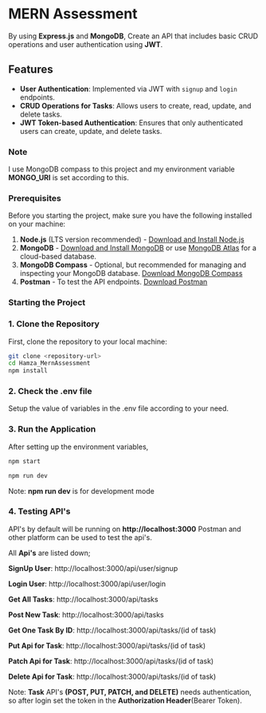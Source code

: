 # MERN Assessment

By using **Express.js** and **MongoDB**, Create an API that includes basic CRUD operations and user authentication using **JWT**.


## Features

- **User Authentication**: Implemented via JWT with `signup` and `login` endpoints.
- **CRUD Operations for Tasks**: Allows users to create, read, update, and delete tasks.
- **JWT Token-based Authentication**: Ensures that only authenticated users can create, update, and delete tasks.


### Note

I use MongoDB compass to this project and my environment variable **MONGO_URI** is set according to this.


### Prerequisites

Before you starting the project, make sure you have the following installed on your machine:

1. **Node.js** (LTS version recommended) - [Download and Install Node.js](https://nodejs.org/)
2. **MongoDB** - [Download and Install MongoDB](https://www.mongodb.com/try/download/community) or use [MongoDB Atlas](https://www.mongodb.com/cloud/atlas) for a cloud-based database.
3. **MongoDB Compass** - Optional, but recommended for managing and inspecting your MongoDB database. [Download MongoDB Compass](https://www.mongodb.com/products/compass)
4. **Postman** - To test the API endpoints. [Download Postman](https://www.postman.com/downloads/)


### Starting the Project

### 1. Clone the Repository

First, clone the repository to your local machine:

```bash
git clone <repository-url>
cd Hamza_MernAssessment
npm install
```

### 2. Check the .env file

Setup the value of variables in the .env file according to your need.

### 3. Run the Application

After setting up the environment variables,

```bash
npm start

npm run dev
```

Note: **npm run dev** is for development mode

### 4. Testing API's

API's by default will be running on **http://localhost:3000**
Postman and other platform can be used to test the api's.

All **Api's** are listed down;

**SignUp User**: http://localhost:3000/api/user/signup

**Login User**: http://localhost:3000/api/user/login

**Get All Tasks**: http://localhost:3000/api/tasks

**Post New Task**: http://localhost:3000/api/tasks

**Get One Task By ID**: http://localhost:3000/api/tasks/(id of task)

**Put Api for Task**: http://localhost:3000/api/tasks/(id of task)

**Patch Api for Task**: http://localhost:3000/api/tasks/(id of task)

**Delete Api for Task**: http://localhost:3000/api/tasks/(id of task)


Note: **Task** API's **(POST, PUT, PATCH, and DELETE)** needs authentication, so after login set the token in the **Authorization Header**(Bearer Token).
